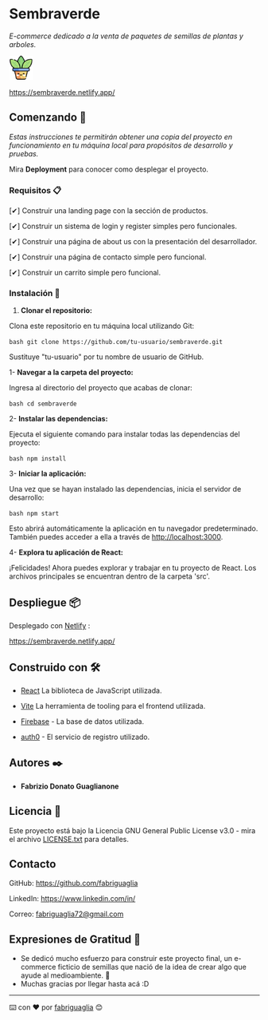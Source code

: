 # Sembraverde

_E-commerce dedicado a la venta de paquetes de semillas de plantas y arboles._

![Logo](/public/plantaLogo.png)

https://sembraverde.netlify.app/

## Comenzando 🚀

_Estas instrucciones te permitirán obtener una copia del proyecto en funcionamiento en tu máquina local para propósitos de desarrollo y pruebas._

Mira **Deployment** para conocer como desplegar el proyecto.


### Requisitos 📋

[✔] Construir una landing page con la sección de productos.

[✔] Construir un sistema de login y register simples pero funcionales.

[✔] Construir una página de about us con la presentación del desarrollador.

[✔] Construir una página de contacto simple pero funcional.

[✔] Construir un carrito simple pero funcional.

### Instalación 🔧

1. **Clonar el repositorio:**

Clona este repositorio en tu máquina local utilizando Git:

```bash git clone https://github.com/tu-usuario/sembraverde.git```

Sustituye "tu-usuario" por tu nombre de usuario de GitHub.

1- **Navegar a la carpeta del proyecto:**

Ingresa al directorio del proyecto que acabas de clonar:

```bash cd sembraverde```

2- **Instalar las dependencias:**

Ejecuta el siguiente comando para instalar todas las dependencias del proyecto:

```bash npm install```

3- **Iniciar la aplicación:**

Una vez que se hayan instalado las dependencias, inicia el servidor de desarrollo:

```bash npm start```

Esto abrirá automáticamente la aplicación en tu navegador predeterminado. También puedes acceder a ella a través de <http://localhost:3000>.

4- **Explora tu aplicación de React:**

¡Felicidades! Ahora puedes explorar y trabajar en tu proyecto de React. Los archivos principales se encuentran dentro de la carpeta 'src'.

## Despliegue 📦

Desplegado con [Netlify](https://www.netlify.com/) :

https://sembraverde.netlify.app/

## Construido con 🛠️

* [React](https://es.react.dev/) La biblioteca de JavaScript utilizada.

* [Vite](https://vitejs.dev/) La herramienta de tooling para el frontend utilizada.

* [Firebase](https://firebase.google.com/) - La base de datos utilizada.

* [auth0](https://auth0.com/) - El servicio de registro utilizado.

## Autores ✒️

* **Fabrizio Donato Guaglianone** 

## Licencia 📄

Este proyecto está bajo la Licencia GNU General Public License v3.0 - mira el archivo [LICENSE.txt](LICENSE.txt) para detalles.

## Contacto

GitHub: <https://github.com/fabriguaglia>

LinkedIn: <https://www.linkedin.com/in/>

Correo: <fabriguaglia72@gmail.com>

## Expresiones de Gratitud 🎁

* Se dedicó mucho esfuerzo para construir este proyecto final, un e-commerce ficticio de semillas que nació de la idea de crear algo que ayude al medioambiente. 📢
* Muchas gracias por llegar hasta acá :D

---
⌨️ con ❤️ por [fabriguaglia](https://github.com/fabriguaglia) 😊